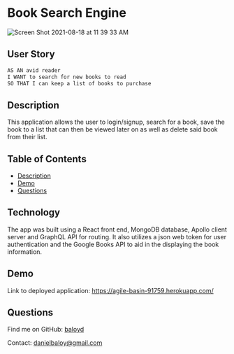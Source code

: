 
# Book Search Engine
![Screen Shot 2021-08-18 at 11 39 33 AM](https://user-images.githubusercontent.com/78614719/129928636-e7ac1ff1-0a23-4b1d-8424-f108bbb615af.png)

## User Story

```md
AS AN avid reader
I WANT to search for new books to read
SO THAT I can keep a list of books to purchase
```


  ## Description
This application allows the user to login/signup, search for a book, save the book to a list that can then be viewed later on as well as delete said book from their list.

  ## Table of Contents
  - [Description](#description)
   - [Demo](#demo)
  - [Questions](#questions)
  
 
 ## Technology
 The app was built using a React front end, MongoDB database, Apollo client server and GraphQL API for routing. It also utilizes a json web token for user authentication and the Google Books API to aid in the displaying the book information.

  
  ## Demo

  Link to deployed application: https://agile-basin-91759.herokuapp.com/

 

  ## Questions

  Find me on GitHub: [baloyd](https://github.com/baloyd)
 
  Contact: danielbaloy@gmail.com
  

